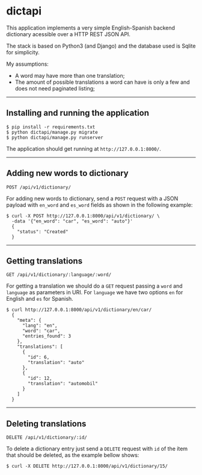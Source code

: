# dictapi

This application implements a very simple English-Spanish backend dictionary acessible over a HTTP REST JSON API.

The stack is based on Python3 (and Django) and the database used is Sqlite for simplicity.

My assumptions:
 * A word may have more than one translation;
 * The amount of possible translations a word can have is only a few and does not need paginated listing;

----

## Installing and running the application


```console
$ pip install -r requirements.txt
$ python dictapi/manage.py migrate
$ python dictapi/manage.py runserver
```

The application should get running at `http://127.0.0.1:8000/`.

----

## Adding new words to dictionary

`POST /api/v1/dictionary/`

For adding new words to dictionary, send a `POST` request with a JSON payload with `en_word` and `es_word` fields as shown in the following example:

```console
$ curl -X POST http://127.0.0.1:8000/api/v1/dictionary/ \
  -data '{"en_word": "car", "es_word": "auto"}'
  {
    "status": "Created"
  }
```

----

## Getting translations

`GET /api/v1/dictionary/:language/:word/`

For getting a translation we should do a `GET` request passing a `word` and `language` as parameters in URI. For `language` we have two options `en` for English and `es` for Spanish.

```console
$ curl http://127.0.0.1:8000/api/v1/dictionary/en/car/
  {
    "meta": {
      "lang": "en",
      "word": "car",
      "entries_found": 3
    },
    "translations": [
      {
        "id": 6,
        "translation": "auto"
      },
      {
        "id": 12,
        "translation": "automobil"
      }
    ]
  }
```

----

## Deleting translations

`DELETE /api/v1/dictionary/:id/`

To delete a dictionary entry just send a `DELETE` request with `id` of the ítem that should be deleted, as the example bellow shows:

```console
$ curl -X DELETE http://127.0.0.1:8000/api/v1/dictionary/15/
```
